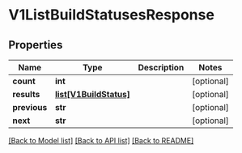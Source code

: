 # V1ListBuildStatusesResponse

## Properties
Name | Type | Description | Notes
------------ | ------------- | ------------- | -------------
**count** | **int** |  | [optional] 
**results** | [**list[V1BuildStatus]**](V1BuildStatus.md) |  | [optional] 
**previous** | **str** |  | [optional] 
**next** | **str** |  | [optional] 

[[Back to Model list]](../README.md#documentation-for-models) [[Back to API list]](../README.md#documentation-for-api-endpoints) [[Back to README]](../README.md)


